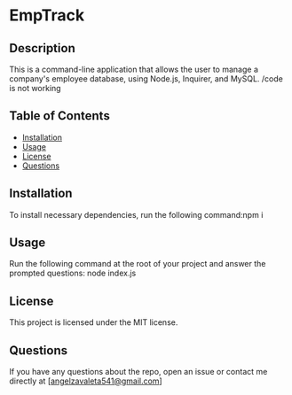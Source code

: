 # EmpTrack

## Description

This is a command-line application that allows the user to manage a company's employee database, using Node.js, Inquirer, and MySQL.
/code is not working 
## Table of Contents

* [Installation](#installation)
* [Usage](#usage)
* [License](#license)
* [Questions](#questions)

## Installation

To install necessary dependencies, run the following command:npm i

## Usage

Run the following command at the root of your project and answer the prompted questions: node index.js

## License

This project is licensed under the MIT license.

## Questions

If you have any questions about the repo, open an issue or contact me directly at
[angelzavaleta541@gmail.com]
